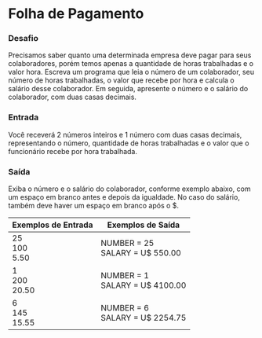 # Folha de Pagamento
 ### Desafio
Precisamos saber quanto uma determinada empresa deve pagar para seus colaboradores, porém temos apenas a quantidade de horas trabalhadas e o valor hora. Escreva um programa que leia o número de um colaborador, seu número de horas trabalhadas, o valor que recebe por hora e calcula o salário desse colaborador. Em seguida, apresente o número e o salário do colaborador, com duas casas decimais. 
 ### Entrada
Você receverá 2 números inteiros e 1 número com duas casas decimais, representando o número, quantidade de horas trabalhadas e o valor que o funcionário recebe por hora trabalhada.
 
 ### Saída
Exiba o número e o salário do colaborador, conforme exemplo abaixo, com um espaço em branco antes e depois da igualdade. No caso do salário, também deve haver um espaço em branco após o $.

| Exemplos de Entrada  | Exemplos de Saída  | 
|---|---|
| 25 <br> 100 <br> 5.50| NUMBER = 25 <br> SALARY = U$ 550.00|
| 1 <br> 200 <br> 20.50| NUMBER = 1 <br> SALARY = U$ 4100.00 |
| 6 <br> 145 <br> 15.55| NUMBER = 6 <br> SALARY = U$ 2254.75 |
